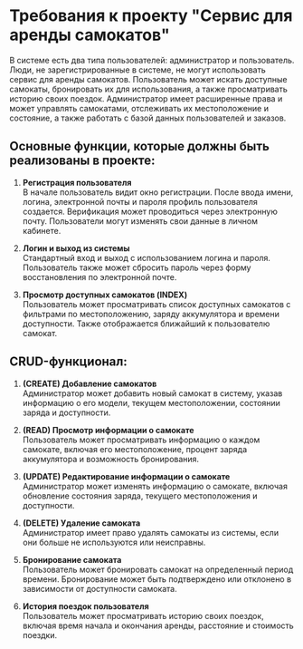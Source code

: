 # Требования к проекту "Сервис для аренды самокатов"

В системе есть два типа пользователей: администратор и пользователь. Люди, не зарегистрированные в системе, не могут использовать сервис для аренды самокатов. Пользователь может искать доступные самокаты, бронировать их для использования, а также просматривать историю своих поездок. Администратор имеет расширенные права и может управлять самокатами, отслеживать их местоположение и состояние, а также работать с базой данных пользователей и заказов.

## Основные функции, которые должны быть реализованы в проекте:

1. **Регистрация пользователя**  
   В начале пользователь видит окно регистрации. После ввода имени, логина, электронной почты и пароля профиль пользователя создается. Верификация может проводиться через электронную почту. Пользователи могут изменять свои данные в личном кабинете.

2. **Логин и выход из системы**  
   Стандартный вход и выход с использованием логина и пароля. Пользователь также может сбросить пароль через форму восстановления по электронной почте.

3. **Просмотр доступных самокатов (INDEX)**  
   Пользователь может просматривать список доступных самокатов с фильтрами по местоположению, заряду аккумулятора и времени доступности. Также отображается ближайший к пользователю самокат.

## CRUD-функционал:

1. **(CREATE) Добавление самокатов**  
   Администратор может добавить новый самокат в систему, указав информацию о его модели, текущем местоположении, состоянии заряда и доступности.

2. **(READ) Просмотр информации о самокате**  
   Пользователь может просматривать информацию о каждом самокате, включая его местоположение, процент заряда аккумулятора и возможность бронирования.

3. **(UPDATE) Редактирование информации о самокате**  
   Администратор может изменять информацию о самокате, включая обновление состояния заряда, текущего местоположения и доступности.

4. **(DELETE) Удаление самоката**  
   Администратор имеет право удалять самокаты из системы, если они больше не используются или неисправны.

5. **Бронирование самоката**  
   Пользователь может бронировать самокат на определенный период времени. Бронирование может быть подтверждено или отклонено в зависимости от доступности самоката.

6. **История поездок пользователя**  
   Пользователь может просматривать историю своих поездок, включая время начала и окончания аренды, расстояние и стоимость поездки.
